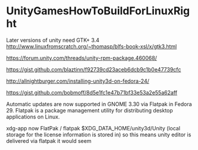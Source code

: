 # UnityGamesHowToBuildForLinuxRight

Later versions of unity need GTK+ 3.4
http://www.linuxfromscratch.org/~thomasp/blfs-book-xsl/x/gtk3.html

https://forum.unity.com/threads/unity-rpm-package.460068/

https://gist.github.com/blaztinn/f92739cd23aceb6dcb9c1b0e47739cfc


http://allnightburger.com/installing-unity3d-on-fedora-24/

https://gist.github.com/bobmoff/8d5e1fc1e47b71bf33e53a2e55a62aff

Automatic updates are now supported in GNOME 3.30 via Flatpak in Fedora 29. Flatpak is a package management utility for distributing desktop applications on Linux.





xdg-app
now FlatPak / flatpak
$XDG_DATA_HOME/unity3d/Unity (local storage for the license information is stored in)
so this means unity editor is delivered via flatpak it would seem
